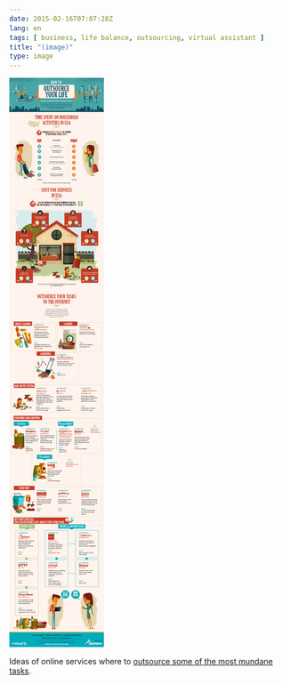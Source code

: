 ```yaml
---
date: 2015-02-16T07:07:28Z
lang: en
tags: [ business, life balance, outsourcing, virtual assistant ]
title: "(image)"
type: image
---
```


[![](dashlane-outsource.png)](http://www.huffingtonpost.com/daniela-perdomo/outsourcing_b_1936834.html)

Ideas of online services where to [outsource some of the most mundane tasks](http://www.huffingtonpost.com/daniela-perdomo/outsourcing_b_1936834.html).


